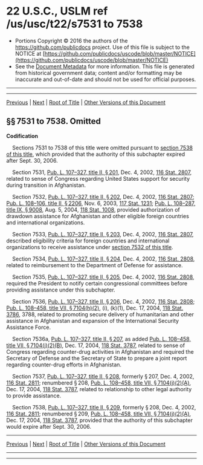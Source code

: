 ---
---

# 22 U.S.C., USLM ref /us/usc/t22/s7531 to 7538

* Portions Copyright © 2016 the authors of the https://github.com/publicdocs project.
  Use of this file is subject to the NOTICE at [https://github.com/publicdocs/uscode/blob/master/NOTICE](https://github.com/publicdocs/uscode/blob/master/NOTICE)
* See the [Document Metadata](././../../../../..//README.md) for more information.
  This file is generated from historical government data; content and/or formatting may be inaccurate and out-of-date and should not be used for official purposes.

----------
----------

[Previous](./../../../../..//us/usc/t22/ch82/schII/m__us_usc_t22_ch82_schII.md) | [Next](./../../../../..//us/usc/t22/ch82/schIII/m__us_usc_t22_ch82_schIII.md) | [Root of Title](./../../../../../) | [Other Versions of this Document](https://publicdocs.github.io/go/links?ns=uslm&ref=%2Fus%2Fusc%2Ft22%2Fs7531+to+7538)

## §§ 7531 to 7538. Omitted

 __Codification__ 

    Sections 7531 to 7538 of this title were omitted pursuant to [section 7538 of this title][/us/usc/t22/s7538], which provided that the authority of this subchapter expired after Sept. 30, 2006.

    Section 7531, [Pub. L. 107–327, title II, § 201][/us/pl/107/327/s201], Dec. 4, 2002, [116 Stat. 2807][/us/stat/116/2807], related to sense of Congress regarding United States support for security during transition in Afghanistan.

    Section 7532, [Pub. L. 107–327, title II, § 202][/us/pl/107/327/s202], Dec. 4, 2002, [116 Stat. 2807][/us/stat/116/2807]; [Pub. L. 108–106, title II, § 2206][/us/pl/108/106/s2206], Nov. 6, 2003, [117 Stat. 1231][/us/stat/117/1231]; [Pub. L. 108–287, title IX, § 9008][/us/pl/108/287/s9008], Aug. 5, 2004, [118 Stat. 1008][/us/stat/118/1008], provided authorization of drawdown assistance for Afghanistan and other eligible foreign countries and international organizations.

    Section 7533, [Pub. L. 107–327, title II, § 203][/us/pl/107/327/s203], Dec. 4, 2002, [116 Stat. 2807][/us/stat/116/2807], described eligibility criteria for foreign countries and international organizations to receive assistance under [section 7532 of this title][/us/usc/t22/s7532].

    Section 7534, [Pub. L. 107–327, title II, § 204][/us/pl/107/327/s204], Dec. 4, 2002, [116 Stat. 2808][/us/stat/116/2808], related to reimbursement to the Department of Defense for assistance.

    Section 7535, [Pub. L. 107–327, title II, § 205][/us/pl/107/327/s205], Dec. 4, 2002, [116 Stat. 2808][/us/stat/116/2808], required the President to notify certain congressional committees before providing assistance under this subchapter.

    Section 7536, [Pub. L. 107–327, title II, § 206][/us/pl/107/327/s206], Dec. 4, 2002, [116 Stat. 2808][/us/stat/116/2808]; [Pub. L. 108–458, title VII, § 7104(h)(2)][/us/pl/108/458/s7104/h/2], (i), (k)(1), Dec. 17, 2004, [118 Stat. 3786][/us/stat/118/3786], 3788, related to promoting secure delivery of humanitarian and other assistance in Afghanistan and expansion of the International Security Assistance Force.

    Section 7536a, [Pub. L. 107–327, title II, § 207][/us/pl/107/327/s207], as added [Pub. L. 108–458, title VII, § 7104(j)(2)(B)][/us/pl/108/458/s7104/j/2/B], Dec. 17, 2004, [118 Stat. 3787][/us/stat/118/3787], related to sense of Congress regarding counter-drug activities in Afghanistan and required the Secretary of Defense and the Secretary of State to prepare a joint report regarding counter-drug efforts in Afghanistan.

    Section 7537, [Pub. L. 107–327, title II, § 208][/us/pl/107/327/s208], formerly § 207, Dec. 4, 2002, [116 Stat. 2811][/us/stat/116/2811]; renumbered § 208, [Pub. L. 108–458, title VII, § 7104(j)(2)(A)][/us/pl/108/458/s7104/j/2/A], Dec. 17, 2004, [118 Stat. 3787][/us/stat/118/3787], related to relationship to other legal authority to provide assistance.

    Section 7538, [Pub. L. 107–327, title II, § 209][/us/pl/107/327/s209], formerly § 208, Dec. 4, 2002, [116 Stat. 2811][/us/stat/116/2811]; renumbered § 209, [Pub. L. 108–458, title VII, § 7104(j)(2)(A)][/us/pl/108/458/s7104/j/2/A], Dec. 17, 2004, [118 Stat. 3787][/us/stat/118/3787], provided that the authority of this subchapter would expire after Sept. 30, 2006.

----------

[Previous](./../../../../..//us/usc/t22/ch82/schII/m__us_usc_t22_ch82_schII.md) | [Next](./../../../../..//us/usc/t22/ch82/schIII/m__us_usc_t22_ch82_schIII.md) | [Root of Title](./../../../../../) | [Other Versions of this Document](https://publicdocs.github.io/go/links?ns=uslm&ref=%2Fus%2Fusc%2Ft22%2Fs7531+to+7538)

----------
----------

[/us/usc/t22/s7538]: https://publicdocs.github.io/go/links?ns=uslm&ref=%2Fus%2Fusc%2Ft22%2Fs7538
[/us/pl/107/327/s201]: https://publicdocs.github.io/go/links?ns=uslm&ref=%2Fus%2Fpl%2F107%2F327%2Fs201
[/us/stat/116/2807]: https://publicdocs.github.io/go/links?ns=uslm&ref=%2Fus%2Fstat%2F116%2F2807
[/us/pl/107/327/s202]: https://publicdocs.github.io/go/links?ns=uslm&ref=%2Fus%2Fpl%2F107%2F327%2Fs202
[/us/stat/116/2807]: https://publicdocs.github.io/go/links?ns=uslm&ref=%2Fus%2Fstat%2F116%2F2807
[/us/pl/108/106/s2206]: https://publicdocs.github.io/go/links?ns=uslm&ref=%2Fus%2Fpl%2F108%2F106%2Fs2206
[/us/stat/117/1231]: https://publicdocs.github.io/go/links?ns=uslm&ref=%2Fus%2Fstat%2F117%2F1231
[/us/pl/108/287/s9008]: https://publicdocs.github.io/go/links?ns=uslm&ref=%2Fus%2Fpl%2F108%2F287%2Fs9008
[/us/stat/118/1008]: https://publicdocs.github.io/go/links?ns=uslm&ref=%2Fus%2Fstat%2F118%2F1008
[/us/pl/107/327/s203]: https://publicdocs.github.io/go/links?ns=uslm&ref=%2Fus%2Fpl%2F107%2F327%2Fs203
[/us/stat/116/2807]: https://publicdocs.github.io/go/links?ns=uslm&ref=%2Fus%2Fstat%2F116%2F2807
[/us/usc/t22/s7532]: https://publicdocs.github.io/go/links?ns=uslm&ref=%2Fus%2Fusc%2Ft22%2Fs7532
[/us/pl/107/327/s204]: https://publicdocs.github.io/go/links?ns=uslm&ref=%2Fus%2Fpl%2F107%2F327%2Fs204
[/us/stat/116/2808]: https://publicdocs.github.io/go/links?ns=uslm&ref=%2Fus%2Fstat%2F116%2F2808
[/us/pl/107/327/s205]: https://publicdocs.github.io/go/links?ns=uslm&ref=%2Fus%2Fpl%2F107%2F327%2Fs205
[/us/stat/116/2808]: https://publicdocs.github.io/go/links?ns=uslm&ref=%2Fus%2Fstat%2F116%2F2808
[/us/pl/107/327/s206]: https://publicdocs.github.io/go/links?ns=uslm&ref=%2Fus%2Fpl%2F107%2F327%2Fs206
[/us/stat/116/2808]: https://publicdocs.github.io/go/links?ns=uslm&ref=%2Fus%2Fstat%2F116%2F2808
[/us/pl/108/458/s7104/h/2]: https://publicdocs.github.io/go/links?ns=uslm&ref=%2Fus%2Fpl%2F108%2F458%2Fs7104%2Fh%2F2
[/us/stat/118/3786]: https://publicdocs.github.io/go/links?ns=uslm&ref=%2Fus%2Fstat%2F118%2F3786
[/us/pl/107/327/s207]: https://publicdocs.github.io/go/links?ns=uslm&ref=%2Fus%2Fpl%2F107%2F327%2Fs207
[/us/pl/108/458/s7104/j/2/B]: https://publicdocs.github.io/go/links?ns=uslm&ref=%2Fus%2Fpl%2F108%2F458%2Fs7104%2Fj%2F2%2FB
[/us/stat/118/3787]: https://publicdocs.github.io/go/links?ns=uslm&ref=%2Fus%2Fstat%2F118%2F3787
[/us/pl/107/327/s208]: https://publicdocs.github.io/go/links?ns=uslm&ref=%2Fus%2Fpl%2F107%2F327%2Fs208
[/us/stat/116/2811]: https://publicdocs.github.io/go/links?ns=uslm&ref=%2Fus%2Fstat%2F116%2F2811
[/us/pl/108/458/s7104/j/2/A]: https://publicdocs.github.io/go/links?ns=uslm&ref=%2Fus%2Fpl%2F108%2F458%2Fs7104%2Fj%2F2%2FA
[/us/stat/118/3787]: https://publicdocs.github.io/go/links?ns=uslm&ref=%2Fus%2Fstat%2F118%2F3787
[/us/pl/107/327/s209]: https://publicdocs.github.io/go/links?ns=uslm&ref=%2Fus%2Fpl%2F107%2F327%2Fs209
[/us/stat/116/2811]: https://publicdocs.github.io/go/links?ns=uslm&ref=%2Fus%2Fstat%2F116%2F2811
[/us/pl/108/458/s7104/j/2/A]: https://publicdocs.github.io/go/links?ns=uslm&ref=%2Fus%2Fpl%2F108%2F458%2Fs7104%2Fj%2F2%2FA
[/us/stat/118/3787]: https://publicdocs.github.io/go/links?ns=uslm&ref=%2Fus%2Fstat%2F118%2F3787


